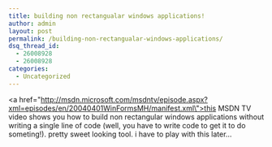 ```yaml
---
title: building non rectangualar windows applications!
author: admin
layout: post
permalink: /building-non-rectangualar-windows-applications/
dsq_thread_id:
  - 26008928
  - 26008928
categories:
  - Uncategorized
---
```

<a href=\"http://msdn.microsoft.com/msdntv/episode.aspx?xml=episodes/en/20040401WinFormsMH/manifest.xml\">this MSDN TV video</a> shows you how to build non rectangular windows applications without writing a single line of code (well, you have to write code to get it to do someting!). pretty sweet looking tool. i have to play with this later&#8230;